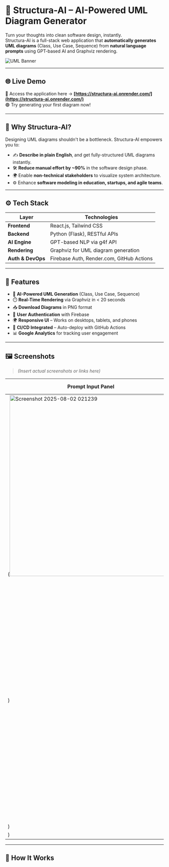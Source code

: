 # 🧠 Structura-AI – AI-Powered UML Diagram Generator

Turn your thoughts into clean software design, instantly.  
Structura-AI is a full-stack web application that **automatically generates UML diagrams** (Class, Use Case, Sequence) from **natural language prompts** using GPT-based AI and Graphviz rendering.

![UML Banner](<img width="1024" height="1536" alt="image" src="https://github.com/user-attachments/assets/54a0ad77-f32a-4273-8847-2a87d9314807" />
) <!-- Optional banner image -->

---

## 🌐 Live Demo

🚀 Access the application here → **[https://structura-ai.onrender.com/](https://structura-ai.onrender.com/)**  
🟢 Try generating your first diagram now!

---

## 📌 Why Structura-AI?

Designing UML diagrams shouldn't be a bottleneck. Structura-AI empowers you to:
- ✍️ **Describe in plain English**, and get fully-structured UML diagrams instantly.
- 🛠️ **Reduce manual effort by ~90%** in the software design phase.
- 🌍 Enable **non-technical stakeholders** to visualize system architecture.
- ⚙️ Enhance **software modeling in education, startups, and agile teams**.

---

## ⚙️ Tech Stack

| Layer          | Technologies                           |
|----------------|----------------------------------------|
| **Frontend**   | React.js, Tailwind CSS                 |
| **Backend**    | Python (Flask), RESTful APIs           |
| **AI Engine**  | GPT-based NLP via g4f API              |
| **Rendering**  | Graphviz for UML diagram generation    |
| **Auth & DevOps** | Firebase Auth, Render.com, GitHub Actions |

---

## 🧩 Features

- 🧠 **AI-Powered UML Generation** (Class, Use Case, Sequence)
- ⏱️ **Real-Time Rendering** via Graphviz in < 20 seconds
- 📥 **Download Diagrams** in PNG format
- 🔐 **User Authentication** with Firebase
- 🌍 **Responsive UI** – Works on desktops, tablets, and phones
- 🚀 **CI/CD Integrated** – Auto-deploy with GitHub Actions
- 📊 **Google Analytics** for tracking user engagement

---

## 🖼️ Screenshots

> *(Insert actual screenshots or links here)*

| Prompt Input Panel | UML Diagram Output | Mobile View |
|--------------------|--------------------|-------------|
| (<img width="522" height="574" alt="Screenshot 2025-08-02 021239" src="https://github.com/user-attachments/assets/03867456-5a78-419f-b943-5c426df9790b" />
)         | (<img width="940" height="764" alt="Screenshot 2025-08-02 021256" src="https://github.com/user-attachments/assets/13b9258d-0963-4149-88b6-c6f3ea609538" />
)         | (![WhatsApp Image 2025-08-02 at 02 17 10_127fff52](https://github.com/user-attachments/assets/ac057a4b-0f00-4012-a351-41274002a4f4)
)  |

---

## 🔄 How It Works

